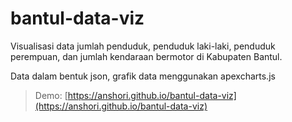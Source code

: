 # bantul-data-viz
Visualisasi data jumlah penduduk, penduduk laki-laki, penduduk perempuan, dan jumlah kendaraan bermotor di Kabupaten Bantul.

Data dalam bentuk json, grafik data menggunakan apexcharts.js

> Demo: [https://anshori.github.io/bantul-data-viz](https://anshori.github.io/bantul-data-viz)
